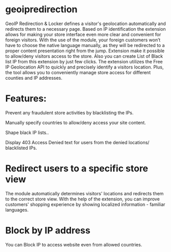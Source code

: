 # geoipredirection

GeoIP Redirection & Locker defines a visitor's geolocation automatically and redirects them to a necessary page. Based on IP identification the extension allows for making your store interface even more clear and convenient for foreign visitors. With the use of the module, your foreign customers won’t have to choose the native language manually, as they will be redirected to a proper content presentation right from the jump. Extension make it possible to allow/deny visitors access to the store. Also you can create List of Black list IP from this extension by just few clicks. The extension utilizes the Free IP Geolocation API to quickly and precisely identify a visitors location. Plus, the tool allows you to conveniently manage store access for different counties and IP addresses. 

 
# Features:


Prevent any fraudulent store activities by blacklisting the IPs.

Manually specify countries to allow/deny access your site content.

Shape black IP lists..

Display 403 Access Denied text for users from the denied locations/ blacklisted IPs.

# Redirect users to a specific store view
The module automatically determines visitors' locations and redirects them to the correct store view. With the help of the extension, you can improve customers' shopping experience by showing localized information - familiar languages.

# Block by IP address
You can Block IP to access website even from allowed countries.
